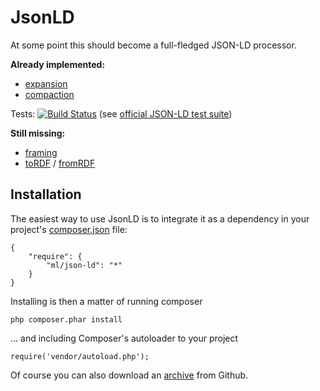 JsonLD
==============

At some point this should become a full-fledged JSON-LD processor.

**Already implemented:**

  * [expansion](http://json-ld.org/spec/latest/json-ld-api/#expansion)
  * [compaction](http://json-ld.org/spec/latest/json-ld-api/#compaction)

Tests: [![Build Status](https://secure.travis-ci.org/lanthaler/JsonLD.png?branch=master)](http://travis-ci.org/lanthaler/JsonLD) (see [official JSON-LD test suite](https://github.com/json-ld/json-ld.org/tree/master/test-suite))


**Still missing:**

 * [framing](http://json-ld.org/spec/latest/json-ld-api/#framing)
 * [toRDF](http://json-ld.org/spec/latest/json-ld-api/#convert-to-rdf-algorithm) / [fromRDF](http://json-ld.org/spec/latest/json-ld-api/#convert-from-rdf-algorithm)


Installation
------------

The easiest way to use JsonLD is to integrate it as a dependency in your project's [composer.json](http://getcomposer.org/doc/00-intro.md) file:

    {
        "require": {
            "ml/json-ld": "*"
        }
    }

Installing is then a matter of running composer

    php composer.phar install

... and including Composer's autoloader to your project

    require('vendor/autoload.php');


Of course you can also download an [archive](https://github.com/lanthaler/JsonLD/downloads) from Github.
